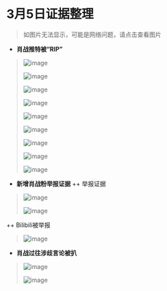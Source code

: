 # 3月5日证据整理
>如图片无法显示，可能是网络问题，请点击查看图片
+ **肖战推特被“RIP”**
> ![image](https://github.com/Feb27HistoryMoment/XiaoZhanGate/blob/master/evidence0305/1.JPG)
>
> ![image](https://github.com/Feb27HistoryMoment/XiaoZhanGate/blob/master/evidence0305/2.JPG)
>
> ![image](https://github.com/Feb27HistoryMoment/XiaoZhanGate/blob/master/evidence0305/3.JPG)
>
> ![image](https://github.com/Feb27HistoryMoment/XiaoZhanGate/blob/master/evidence0305/4.JPG)
>
> ![image](https://github.com/Feb27HistoryMoment/XiaoZhanGate/blob/master/evidence0305/5.JPG)
>
> ![image](https://github.com/Feb27HistoryMoment/XiaoZhanGate/blob/master/evidence0305/6.JPG)
>
> ![image](https://github.com/Feb27HistoryMoment/XiaoZhanGate/blob/master/evidence0305/7.JPG)
>
> ![image](https://github.com/Feb27HistoryMoment/XiaoZhanGate/blob/master/evidence0305/8.JPG)
>
> ![image](https://github.com/Feb27HistoryMoment/XiaoZhanGate/blob/master/evidence0305/9.JPG)

+ **新增肖战粉举报证据**
++ 举报证据
> ![image](https://github.com/Feb27HistoryMoment/XiaoZhanGate/blob/master/evidence0305/10.JPG)
>
> ![image](https://github.com/Feb27HistoryMoment/XiaoZhanGate/blob/master/evidence0305/11.JPG)

++ Bilibili被举报
> ![image](https://github.com/Feb27HistoryMoment/XiaoZhanGate/blob/master/evidence0305/12.PNG)

+ **肖战过往涉歧言论被扒**
> ![image](https://github.com/Feb27HistoryMoment/XiaoZhanGate/blob/master/evidence0305/12.PNG)
>
> ![image](https://github.com/Feb27HistoryMoment/XiaoZhanGate/blob/master/evidence0305/12.PNG)
